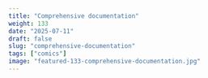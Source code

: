 ```yaml
---
title: "Comprehensive documentation"
weight: 133
date: "2025-07-11"
draft: false
slug: "comprehensive-documentation"
tags: ["comics"]
image: "featured-133-comprehensive-documentation.jpg"
---
```

